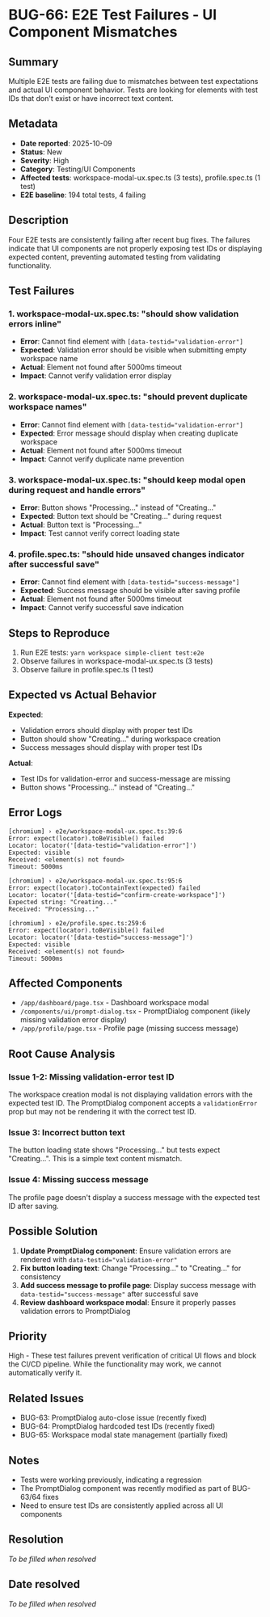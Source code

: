 # BUG-66: E2E Test Failures - UI Component Mismatches

## Summary
Multiple E2E tests are failing due to mismatches between test expectations and actual UI component behavior. Tests are looking for elements with test IDs that don't exist or have incorrect text content.

## Metadata
- **Date reported**: 2025-10-09
- **Status**: New
- **Severity**: High
- **Category**: Testing/UI Components
- **Affected tests**: workspace-modal-ux.spec.ts (3 tests), profile.spec.ts (1 test)
- **E2E baseline**: 194 total tests, 4 failing

## Description
Four E2E tests are consistently failing after recent bug fixes. The failures indicate that UI components are not properly exposing test IDs or displaying expected content, preventing automated testing from validating functionality.

## Test Failures

### 1. workspace-modal-ux.spec.ts: "should show validation errors inline"
- **Error**: Cannot find element with `[data-testid="validation-error"]`
- **Expected**: Validation error should be visible when submitting empty workspace name
- **Actual**: Element not found after 5000ms timeout
- **Impact**: Cannot verify validation error display

### 2. workspace-modal-ux.spec.ts: "should prevent duplicate workspace names"
- **Error**: Cannot find element with `[data-testid="validation-error"]`
- **Expected**: Error message should display when creating duplicate workspace
- **Actual**: Element not found after 5000ms timeout
- **Impact**: Cannot verify duplicate name prevention

### 3. workspace-modal-ux.spec.ts: "should keep modal open during request and handle errors"
- **Error**: Button shows "Processing..." instead of "Creating..."
- **Expected**: Button text should be "Creating..." during request
- **Actual**: Button text is "Processing..."
- **Impact**: Test cannot verify correct loading state

### 4. profile.spec.ts: "should hide unsaved changes indicator after successful save"
- **Error**: Cannot find element with `[data-testid="success-message"]`
- **Expected**: Success message should be visible after saving profile
- **Actual**: Element not found after 5000ms timeout
- **Impact**: Cannot verify successful save indication

## Steps to Reproduce
1. Run E2E tests: `yarn workspace simple-client test:e2e`
2. Observe failures in workspace-modal-ux.spec.ts (3 tests)
3. Observe failure in profile.spec.ts (1 test)

## Expected vs Actual Behavior

**Expected**:
- Validation errors should display with proper test IDs
- Button should show "Creating..." during workspace creation
- Success messages should display with proper test IDs

**Actual**:
- Test IDs for validation-error and success-message are missing
- Button shows "Processing..." instead of "Creating..."

## Error Logs
```
[chromium] › e2e/workspace-modal-ux.spec.ts:39:6
Error: expect(locator).toBeVisible() failed
Locator: locator('[data-testid="validation-error"]')
Expected: visible
Received: <element(s) not found>
Timeout: 5000ms

[chromium] › e2e/workspace-modal-ux.spec.ts:95:6
Error: expect(locator).toContainText(expected) failed
Locator: locator('[data-testid="confirm-create-workspace"]')
Expected string: "Creating..."
Received: "Processing..."

[chromium] › e2e/profile.spec.ts:259:6
Error: expect(locator).toBeVisible() failed
Locator: locator('[data-testid="success-message"]')
Expected: visible
Received: <element(s) not found>
Timeout: 5000ms
```

## Affected Components
- `/app/dashboard/page.tsx` - Dashboard workspace modal
- `/components/ui/prompt-dialog.tsx` - PromptDialog component (likely missing validation error display)
- `/app/profile/page.tsx` - Profile page (missing success message)

## Root Cause Analysis

### Issue 1-2: Missing validation-error test ID
The workspace creation modal is not displaying validation errors with the expected test ID. The PromptDialog component accepts a `validationError` prop but may not be rendering it with the correct test ID.

### Issue 3: Incorrect button text
The button loading state shows "Processing..." but tests expect "Creating...". This is a simple text content mismatch.

### Issue 4: Missing success message
The profile page doesn't display a success message with the expected test ID after saving.

## Possible Solution

1. **Update PromptDialog component**: Ensure validation errors are rendered with `data-testid="validation-error"`
2. **Fix button loading text**: Change "Processing..." to "Creating..." for consistency
3. **Add success message to profile page**: Display success message with `data-testid="success-message"` after successful save
4. **Review dashboard workspace modal**: Ensure it properly passes validation errors to PromptDialog

## Priority
High - These test failures prevent verification of critical UI flows and block the CI/CD pipeline. While the functionality may work, we cannot automatically verify it.

## Related Issues
- BUG-63: PromptDialog auto-close issue (recently fixed)
- BUG-64: PromptDialog hardcoded test IDs (recently fixed)
- BUG-65: Workspace modal state management (partially fixed)

## Notes
- Tests were working previously, indicating a regression
- The PromptDialog component was recently modified as part of BUG-63/64 fixes
- Need to ensure test IDs are consistently applied across all UI components

## Resolution
_To be filled when resolved_

## Date resolved
_To be filled when resolved_